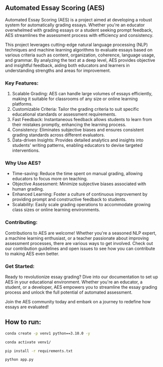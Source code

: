 ## Automated Essay Scoring (AES)
Automated Essay Scoring (AES) is a project aimed at developing a robust system for automatically grading essays. Whether you're an educator overwhelmed with grading essays or a student seeking prompt feedback, AES streamlines the assessment process with efficiency and consistency.

This project leverages cutting-edge natural language processing (NLP) techniques and machine learning algorithms to evaluate essays based on various criteria such as content, organization, coherence, language usage, and grammar. By analyzing the text at a deep level, AES provides objective and insightful feedback, aiding both educators and learners in understanding strengths and areas for improvement.

### Key Features:

1. Scalable Grading: AES can handle large volumes of essays efficiently, making it suitable for classrooms of any size or online learning platforms.
2. Customizable Criteria: Tailor the grading criteria to suit specific educational standards or assessment requirements.
3. Fast Feedback: Instantaneous feedback allows students to learn from their mistakes promptly, enhancing the learning process.
4. Consistency: Eliminates subjective biases and ensures consistent grading standards across different evaluators.
5. Data-driven Insights: Provides detailed analytics and insights into students' writing patterns, enabling educators to devise targeted interventions.

### Why Use AES?

* Time-saving: Reduce the time spent on manual grading, allowing educators to focus more on teaching.
* Objective Assessment: Minimize subjective biases associated with human grading.
* Enhanced Learning: Foster a culture of continuous improvement by providing prompt and constructive feedback to students.
* Scalability: Easily scale grading operations to accommodate growing class sizes or online learning environments.

### Contributing:

Contributions to AES are welcome! Whether you're a seasoned NLP expert, a machine learning enthusiast, or a teacher passionate about improving assessment processes, there are various ways to get involved. Check out our contribution guidelines and open issues to see how you can contribute to making AES even better.

### Get Started:

Ready to revolutionize essay grading? Dive into our documentation to set up AES in your educational environment. Whether you're an educator, a student, or a developer, AES empowers you to streamline the essay grading process and unlock the full potential of automated assessment.

Join the AES community today and embark on a journey to redefine how essays are evaluated!


## How to run:

```bash
conda create -p venv1 python==3.10.0 -y
```

```bash
conda activate venv1/
```

```bash
pip install -r requirements.txt
```

```bash
python app.py
```

